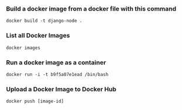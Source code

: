 ### Build a docker image from a docker file with this command
`docker build -t django-node .`

### List all Docker Images
`docker images`

### Run a docker image as a container
`docker run -i -t b9f5a07e1ead /bin/bash`

### Upload a Docker Image to Docker Hub
`docker push [image-id]`
